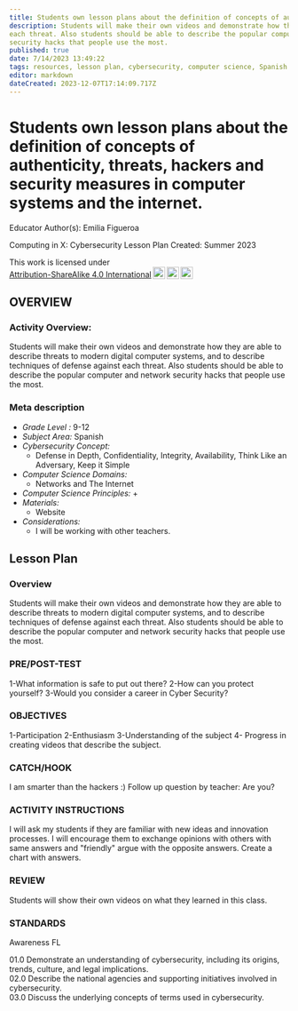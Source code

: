 ```yaml
---
title: Students own lesson plans about the definition of concepts of authenticity, threats, hackers and security measures in computer systems and the internet.
description: Students will make their own videos and demonstrate how they are able to describe threats to modern digital computer systems, and to describe techniques of defense against
each threat. Also students should be able to describe the popular computer and network
security hacks that people use the most.
published: true
date: 7/14/2023 13:49:22
tags: resources, lesson plan, cybersecurity, computer science, Spanish 
editor: markdown
dateCreated: 2023-12-07T17:14:09.717Z
---
```

# Students own lesson plans about the definition of concepts of authenticity, threats, hackers and security measures in computer systems and the internet.


Educator Author(s): Emilia Figueroa


Computing in X: Cybersecurity Lesson Plan 
Created: Summer 2023


<p xmlns:cc="http://creativecommons.org/ns#" >This work is licensed under <a href="http://creativecommons.org/licenses/by-sa/4.0/?ref=chooser-v1" target="_blank" rel="license noopener noreferrer" style="display:inline-block;">Attribution-ShareAlike 4.0 International<img style="height:22px!important;margin-left:3px;vertical-align:text-bottom;" src="https://mirrors.creativecommons.org/presskit/icons/cc.svg?ref=chooser-v1"><img style="height:22px!important;margin-left:3px;vertical-align:text-bottom;" src="https://mirrors.creativecommons.org/presskit/icons/by.svg?ref=chooser-v1"><img style="height:22px!important;margin-left:3px;vertical-align:text-bottom;" src="https://mirrors.creativecommons.org/presskit/icons/sa.svg?ref=chooser-v1"></a></p>





## OVERVIEW


### Activity Overview:  
Students will make their own videos and demonstrate how they are able to describe threats to modern digital computer systems, and to describe techniques of defense against
each threat. Also students should be able to describe the popular computer and network
security hacks that people use the most.


### Meta description
+ *Grade Level :* 9-12 
+ *Subject Area:* Spanish 
+ *Cybersecurity Concept:* 
   + Defense in Depth, Confidentiality, Integrity, Availability, Think Like an Adversary, Keep it Simple
+ *Computer Science Domains:*
   + Networks and The Internet
+ *Computer Science Principles:*
   + 
+ *Materials:* 
   + Website
+ *Considerations:*
   + I will be working with other teachers.


## Lesson Plan
### Overview
Students will make their own videos and demonstrate how they are able to describe threats to modern digital computer systems, and to describe techniques of defense against
each threat. Also students should be able to describe the popular computer and network
security hacks that people use the most.


### PRE/POST-TEST
1-What information is safe to put out there?
2-How can you protect yourself?
3-Would you consider a career in Cyber Security?


### OBJECTIVES
1-Participation
2-Enthusiasm
3-Understanding of the subject
4- Progress in creating videos that describe the subject.


### CATCH/HOOK
I am smarter than the hackers :)
Follow up question by teacher:  Are you?


### ACTIVITY INSTRUCTIONS
I will ask my students if they are familiar with new ideas and innovation processes.
I will encourage them to exchange opinions with others with same answers and "friendly" argue with the opposite answers. Create a chart with answers.






### REVIEW
Students will show their own videos on what they learned in this class.


### STANDARDS        
Awareness
FL


01.0        Demonstrate an understanding of cybersecurity, including its origins, trends, 
               culture, and legal implications.  
02.0        Describe the national agencies and supporting initiatives involved in cybersecurity.  
03.0        Discuss the underlying concepts of terms used in cybersecurity.